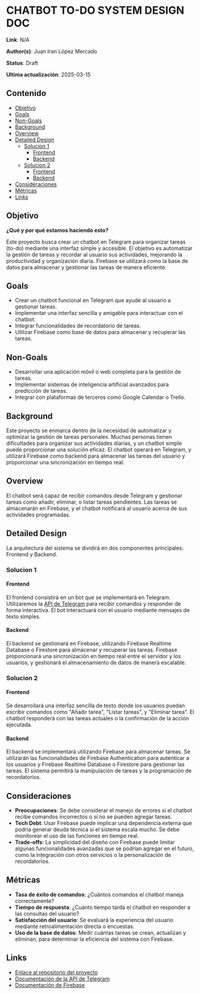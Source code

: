 # CHATBOT TO-DO SYSTEM DESIGN DOC  
**Link**: N/A

**Author(s)**: Juan Iran López Mercado

**Status**: Draft

**Ultima actualización**: 2025-03-15

## Contenido
- [Objetivo](#objetivo)
- [Goals](#goals)
- [Non-Goals](#non-goals)
- [Background](#background)
- [Overview](#overview)
- [Detailed Design](#detailed-design)
  - [Solucion 1](#solucion-1)
    - [Frontend](#frontend-1)
    - [Backend](#backend-1)
  - [Solucion 2](#solucion-2)
    - [Frontend](#frontend-2)
    - [Backend](#backend-2)
- [Consideraciones](#consideraciones)
- [Métricas](#métricas)
- [Links](#links)

## Objetivo
**¿Qué y por qué estamos haciendo esto?**

Este proyecto busca crear un chatbot en Telegram para organizar tareas (to-do) mediante una interfaz simple y accesible. El objetivo es automatizar la gestión de tareas y recordar al usuario sus actividades, mejorando la productividad y organización diaria. Firebase se utilizará como la base de datos para almacenar y gestionar las tareas de manera eficiente.

## Goals
- Crear un chatbot funcional en Telegram que ayude al usuario a gestionar tareas.
- Implementar una interfaz sencilla y amigable para interactuar con el chatbot.
- Integrar funcionalidades de recordatorio de tareas.
- Utilizar Firebase como base de datos para almacenar y recuperar las tareas.

## Non-Goals
- Desarrollar una aplicación móvil o web completa para la gestión de tareas.
- Implementar sistemas de inteligencia artificial avanzados para predicción de tareas.
- Integrar con plataformas de terceros como Google Calendar o Trello.

## Background
Este proyecto se enmarca dentro de la necesidad de automatizar y optimizar la gestión de tareas personales. Muchas personas tienen dificultades para organizar sus actividades diarias, y un chatbot simple puede proporcionar una solución eficaz. El chatbot operará en Telegram, y utilizará Firebase como backend para almacenar las tareas del usuario y proporcionar una sincronización en tiempo real.

## Overview
El chatbot será capaz de recibir comandos desde Telegram y gestionar tareas como añadir, eliminar, o listar tareas pendientes. Las tareas se almacenarán en Firebase, y el chatbot notificará al usuario acerca de sus actividades programadas.

## Detailed Design
La arquitectura del sistema se dividirá en dos componentes principales: Frontend y Backend.

### Solucion 1
#### Frontend
El frontend consistirá en un bot que se implementará en Telegram. Utilizaremos la [API de Telegram](https://core.telegram.org/bots/api) para recibir comandos y responder de forma interactiva. El bot interactuará con el usuario mediante mensajes de texto simples.

#### Backend
El backend se gestionará en Firebase, utilizando Firebase Realtime Database o Firestore para almacenar y recuperar las tareas. Firebase proporcionará una sincronización en tiempo real entre el servidor y los usuarios, y gestionará el almacenamiento de datos de manera escalable.

### Solucion 2
#### Frontend
Se desarrollará una interfaz sencilla de texto donde los usuarios puedan escribir comandos como "Añadir tarea", "Listar tareas", y "Eliminar tarea". El chatbot responderá con las tareas actuales o la confirmación de la acción ejecutada.

#### Backend
El backend se implementará utilizando Firebase para almacenar tareas. Se utilizarán las funcionalidades de Firebase Authentication para autenticar a los usuarios y Firebase Realtime Database o Firestore para gestionar las tareas. El sistema permitirá la manipulación de tareas y la programación de recordatorios.

## Consideraciones
- **Preocupaciones**: Se debe considerar el manejo de errores si el chatbot recibe comandos incorrectos o si no se pueden agregar tareas.
- **Tech Debt**: Usar Firebase puede implicar una dependencia externa que podría generar deuda técnica si el sistema escala mucho. Se debe monitorear el uso de las funciones en tiempo real.
- **Trade-offs**: La simplicidad del diseño con Firebase puede limitar algunas funcionalidades avanzadas que se podrían agregar en el futuro, como la integración con otros servicios o la personalización de recordatorios.

## Métricas
- **Tasa de éxito de comandos**: ¿Cuántos comandos el chatbot maneja correctamente?
- **Tiempo de respuesta**: ¿Cuánto tiempo tarda el chatbot en responder a las consultas del usuario?
- **Satisfacción del usuario**: Se evaluará la experiencia del usuario mediante retroalimentación directa o encuestas.
- **Uso de la base de datos**: Medir cuántas tareas se crean, actualizan y eliminan, para determinar la eficiencia del sistema con Firebase.

## Links
- [Enlace al repositorio del proyecto](https://github.com/IranEme/DesignDoc/)
- [Documentación de la API de Telegram](https://core.telegram.org/bots/api)
- [Documentación de Firebase](https://firebase.google.com/docs)
